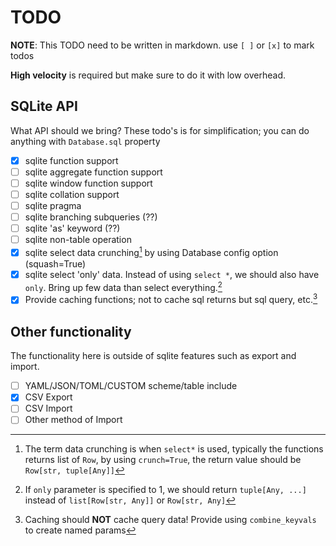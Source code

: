 # TODO

**NOTE**: This TODO need to be written in markdown. use `[ ]` or `[x]` to mark todos

**High velocity** is required but make sure to do it with low overhead.

## SQLite API

What API should we bring? These todo's is for simplification; you can do anything with `Database.sql` property

- [x] sqlite function support
- [ ] sqlite aggregate function support
- [ ] sqlite window function support
- [ ] sqlite collation support
- [ ] sqlite pragma
- [ ] sqlite branching subqueries (??)
- [ ] sqlite 'as' keyword (??)
- [ ] sqlite non-table operation
- [x] sqlite select data crunching[^1] by using Database config option (squash=True)
- [x] sqlite select 'only' data. Instead of using `select *`, we should also have `only`. Bring up few data than select everything.[^2]
- [x] Provide caching functions; not to cache sql returns but sql query, etc.[^3]

## Other functionality

The functionality here is outside of sqlite features such as export and import.

- [ ] YAML/JSON/TOML/CUSTOM scheme/table include
- [x] CSV Export
- [ ] CSV Import
- [ ] Other method of Import

[^1]: The term data crunching is when `select*` is used, typically the functions returns list of `Row`, by using `crunch=True`, the return value should be `Row[str, tuple[Any]]`
[^2]: If `only` parameter is specified to 1, we should return `tuple[Any, ...]` instead of `list[Row[str, Any]]` or `Row[str, Any]`
[^3]: Caching should **NOT** cache query data! Provide using `combine_keyvals` to create named params
